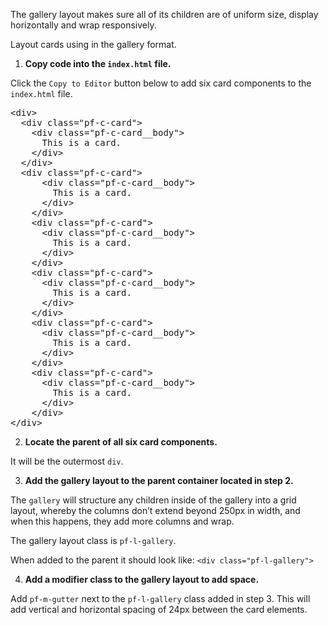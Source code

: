 The gallery layout makes sure all of its children are of uniform size, display horizontally and wrap responsively.

Layout cards using in the gallery format.

1) <strong>Copy code into the `index.html` file.</strong>

Click the `Copy to Editor` button below to add six card components to the `index.html` file.

<pre class="file" data-filename="index.html" data-target="replace">
&lt;div&gt;
  &lt;div class=&quot;pf-c-card&quot;&gt; 
    &lt;div class=&quot;pf-c-card__body&quot;&gt;
      This is a card.
    &lt;/div&gt;
  &lt;/div&gt;
  &lt;div class=&quot;pf-c-card&quot;&gt; 
      &lt;div class=&quot;pf-c-card__body&quot;&gt;
        This is a card.
      &lt;/div&gt;
    &lt;/div&gt;
    &lt;div class=&quot;pf-c-card&quot;&gt; 
      &lt;div class=&quot;pf-c-card__body&quot;&gt;
        This is a card.
      &lt;/div&gt;
    &lt;/div&gt;
    &lt;div class=&quot;pf-c-card&quot;&gt; 
      &lt;div class=&quot;pf-c-card__body&quot;&gt;
        This is a card.
      &lt;/div&gt;
    &lt;/div&gt;
    &lt;div class=&quot;pf-c-card&quot;&gt; 
      &lt;div class=&quot;pf-c-card__body&quot;&gt;
        This is a card.
      &lt;/div&gt;
    &lt;/div&gt;
    &lt;div class=&quot;pf-c-card&quot;&gt; 
      &lt;div class=&quot;pf-c-card__body&quot;&gt;
        This is a card.
      &lt;/div&gt;
    &lt;/div&gt;
&lt;/div&gt;
</pre>

2) <strong>Locate the parent of all six card components.</strong>

It will be the outermost `div`.

3) <strong>Add the gallery layout to the parent container located in step 2.</strong>

The `gallery` will structure any children inside of the gallery into a grid layout, whereby the columns don’t extend beyond 250px in width, and when this happens, they add more columns and wrap.

The gallery layout class is `pf-l-gallery`.

When added to the parent it should look like:
`<div class="pf-l-gallery">`

4) <strong>Add a modifier class to the gallery layout to add space.</strong>

Add `pf-m-gutter` next to the `pf-l-gallery` class added in step 3. This will add vertical and horizontal spacing of 24px between the card elements.
